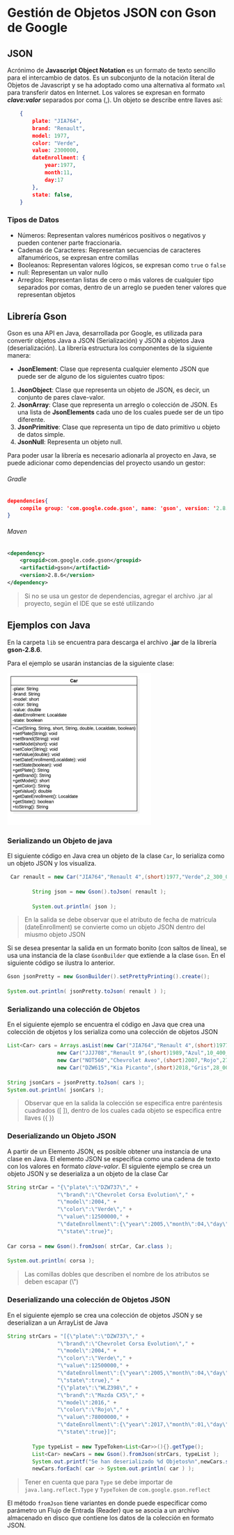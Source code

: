 # Gestión de Objetos JSON con Gson de Google

## JSON

Acrónimo de __Javascript Object Notation__ es un formato de texto sencillo para el intercambio de datos. Es un subconjunto de la notación literal de Objetos de Javascript y se ha adoptado como una alternativa al formato `xml` para transferir datos en Internet. Los valores se expresan en formato ___clave:valor___ separados por coma (,). Un objeto se describe entre llaves así:

```json
    {
        plate: "JIA764",
        brand: "Renault",
        model: 1977,
        color: "Verde",
        value: 2300000,
        dateEnrollment: {
            year:1977,
            month:11,
            day:17
        },
        state: false,
    }
```

### Tipos de Datos

- Números: Representan valores numéricos positivos o negativos y pueden contener parte fraccionaria.
- Cadenas de Caracteres: Representan secuencias de caracteres alfanuméricos, se expresan entre comillas
- Booleanos: Representan valores lógicos, se expresan como `true` o `false`
- null: Representan un valor nullo
- Arreglos: Representan listas de cero o más valores de cualquier tipo separados por comas, dentro de un arreglo se pueden tener valores que representan objetos 


## Librería Gson

Gson es una API en Java, desarrollada por Google, es utilizada para convertir objetos Java a JSON (Serialización) y JSON a objetos Java (deserialización). La librería estructura los componentes de la siguiente manera:

- __JsonElement__: Clase que representa cualquier elemento JSON que puede ser de alguno de los siguientes cuatro tipos:

1. __JsonObject__: Clase que representa un objeto de JSON, es decir, un conjunto de pares clave-valor.
1. __JsonArray__: Clase que representa un arreglo o colección de JSON. Es una lista de __JsonElements__ cada uno de los cuales puede ser de un tipo diferente.
1. __JsonPrimitive__: Clase que representa un tipo de dato primitivo u objeto de datos simple.
1. __JsonNull__: Representa un objeto null.

Para poder usar la librería es necesario adionarla al proyecto en Java, se puede adicionar como dependencias del proyecto usando un gestor:

###### Gradle

```json
dependencies{
    compile group: 'com.google.code.gson', name: 'gson', version: '2.8.6'
}
```

###### Maven

```xml
<dependency>
    <groupid>com.google.code.gson</groupid>
    <artifactid>gson</artifactid>
    <version>2.8.6</version>
</dependency>
```

>Si no se usa un gestor de dependencias, agregar el archivo .jar al proyecto, según el IDE que se esté utilizando

## Ejemplos con Java

En la carpeta `lib` se encuentra para descarga el archivo __.jar__ de la librería __gson-2.8.6__. 

Para el ejemplo se usarán instancias de la siguiente clase:

<img src="images/model.png" style="zoom:40%">

###  Serializando un Objeto de java

El siguiente código en Java crea un objeto de la clase `Car`, lo serializa como un objeto JSON y los visualiza.

```java
 Car renault = new Car("JIA764","Renault 4",(short)1977,"Verde",2_300_000,false, LocalDate.of(1996, Month.NOVEMBER,17));

        String json = new Gson().toJson( renault );

        System.out.println( json );
```

> En la salida se debe observar que el atributo de fecha de matrícula (dateEnrollment) se convierte como un objeto JSON dentro del miusmo objeto JSON

Si se desea presentar la salida en un formato bonito (con saltos de línea), se usa una instancia de la  clase `GsonBuilder` que extiende a la clase `Gson`. En el siguiente código se ilustra lo anterior.

```java
Gson jsonPretty = new GsonBuilder().setPrettyPrinting().create();

System.out.println( jsonPretty.toJson( renault ) );
```

###  Serializando una colección de Objetos

En el siguiente ejemplo se encuentra el código en Java que crea una colección de objetos y los serializa como una colección de objetos JSON

```java
List<Car> cars = Arrays.asList(new Car("JIA764","Renault 4",(short)1977,"Verde",2_300_000,false, LocalDate.of(1996, Month.NOVEMBER,17)),
                new Car("JJJ708","Renault 9",(short)1989,"Azul",10_400_000,true, LocalDate.of(1988, Month.JUNE,25)),
                new Car("NOT560","Chevrolet Aveo",(short)2007,"Rojo",27_000_000,true, LocalDate.of(2007, Month.FEBRUARY,05)),
                new Car("DZW615","Kia Picanto",(short)2018,"Gris",28_000_000,true, LocalDate.of(2017, Month.AUGUST,25)));

String jsonCars = jsonPretty.toJson( cars );
System.out.println( jsonCars );
```

> Observar que en la salida la colección se especifica entre paréntesis cuadrados ([ ]), dentro de los cuales cada objeto se especifica entre llaves ({ })

### Deserializando un Objeto JSON

A partir de un Elemento JSON, es posible obtener una instancia de una clase en Java. El elemento JSON se especifica como una cadena de texto con los valores en formato _clave-valor_. El siguiente ejemplo se crea un objeto JSON y se deserializa a un objeto de la clase Car

```java
String strCar = "{\"plate\":\"DZW737\"," +
                "\"brand\":\"Chevrolet Corsa Evolution\"," +
                "\"model\":2004," +
                "\"color\":\"Verde\"," +
                "\"value\":12500000," +
                "\"dateEnrollment\":{\"year\":2005,\"month\":04,\"day\":28}," +
                "\"state\":true}";

Car corsa = new Gson().fromJson( strCar, Car.class );

System.out.println( corsa );
```

> Las comillas dobles que describen el nombre de los atributos se deben escapar (\\")

### Deserializando una colección de Objetos JSON

En el siguiente ejemplo se crea una colección de objetos JSON y se deserializan a un ArrayList<Car> de  Java

```java
String strCars = "[{\"plate\":\"DZW737\"," +
                "\"brand\":\"Chevrolet Corsa Evolution\"," +
                "\"model\":2004," +
                "\"color\":\"Verde\"," +
                "\"value\":12500000," +
                "\"dateEnrollment\":{\"year\":2005,\"month\":04,\"day\":28}," +
                "\"state\":true}," +
                "{\"plate\":\"WLZ398\"," +
                "\"brand\":\"Mazda CX5\"," +
                "\"model\":2016," +
                "\"color\":\"Rojo\"," +
                "\"value\":78000000," +
                "\"dateEnrollment\":{\"year\":2017,\"month\":01,\"day\":10}," +
                "\"state\":true}]";

        Type typeList = new TypeToken<List<Car>>(){}.getType();
        List<Car> newCars = new Gson().fromJson(strCars, typeList );
        System.out.printf("Se han deserializado %d Objetos%n",newCars.size());
        newCars.forEach( car -> System.out.println( car ) );
```

> Tener en cuenta que para `Type` se debe importar de `java.lang.reflect.Type` y `TypeToken` de `com.google.gson.reflect`

El método `fromJson` tiene variantes en donde puede especificar como parámetro un Flujo de Entrada (Reader) que se asocia a un archivo almacenado en disco que contiene los datos de la colección en formato JSON.

